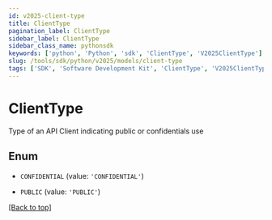 ```yaml
---
id: v2025-client-type
title: ClientType
pagination_label: ClientType
sidebar_label: ClientType
sidebar_class_name: pythonsdk
keywords: ['python', 'Python', 'sdk', 'ClientType', 'V2025ClientType'] 
slug: /tools/sdk/python/v2025/models/client-type
tags: ['SDK', 'Software Development Kit', 'ClientType', 'V2025ClientType']
---
```


# ClientType

Type of an API Client indicating public or confidentials use

## Enum

* `CONFIDENTIAL` (value: `'CONFIDENTIAL'`)

* `PUBLIC` (value: `'PUBLIC'`)

[[Back to top]](#) 

